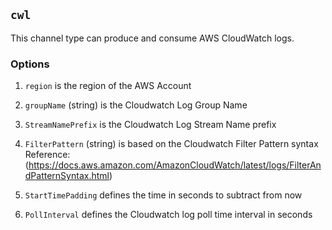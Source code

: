 ## `cwl`

This channel type can produce and consume AWS CloudWatch logs.

### Options


1. `region` is the region of the AWS Account

1. `groupName` (string) is the Cloudwatch Log Group Name

1. `StreamNamePrefix` is the Cloudwatch Log Stream Name prefix

1. `FilterPattern` (string) is based on the Cloudwatch Filter Pattern syntax
    Reference: (https://docs.aws.amazon.com/AmazonCloudWatch/latest/logs/FilterAndPatternSyntax.html)

1. `StartTimePadding` defines the time in seconds to subtract from now

1. `PollInterval` defines the Cloudwatch log poll time interval in seconds

